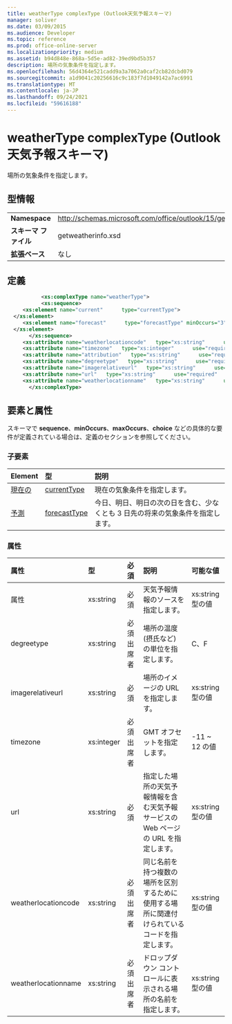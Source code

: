 ```yaml
---
title: weatherType complexType (Outlook天気予報スキーマ)
manager: soliver
ms.date: 03/09/2015
ms.audience: Developer
ms.topic: reference
ms.prod: office-online-server
ms.localizationpriority: medium
ms.assetid: b94d848e-868a-5d5e-ad82-39ed9bd5b357
description: 場所の気象条件を指定します。
ms.openlocfilehash: 56d4364e521cadd9a3a7062a0caf2cb82dcbd079
ms.sourcegitcommit: a1d9041c20256616c9c183f7d1049142a7ac6991
ms.translationtype: MT
ms.contentlocale: ja-JP
ms.lasthandoff: 09/24/2021
ms.locfileid: "59616188"
---
```

# <a name="weathertype-complextype-outlook-weather-information-schema"></a>weatherType complexType (Outlook天気予報スキーマ)

場所の気象条件を指定します。
  
## <a name="type-information"></a>型情報

|||
|:-----|:-----|
|**Namespace** <br/> |http://schemas.microsoft.com/office/outlook/15/getweatherinfo.xsd  <br/> |
|**スキーマ ファイル** <br/> |getweatherinfo.xsd  <br/> |
|**拡張ベース** <br/> |なし  <br/> |
   
## <a name="definition"></a>定義

```XML
           <xs:complexType name="weatherType">
           <xs:sequence>
     <xs:element name="current"      type="currentType">
  </xs:element>  
     <xs:element name="forecast"      type="forecastType" minOccurs="3"     maxOccurs="unbounded"    >
  </xs:element>  
       </xs:sequence>
     <xs:attribute name="weatherlocationcode"   type="xs:string"      use="required"     />
     <xs:attribute name="timezone"   type="xs:integer"      use="required"     />
     <xs:attribute name="attribution"   type="xs:string"      use="required"     />
     <xs:attribute name="degreetype"   type="xs:string"      use="required"     />
     <xs:attribute name="imagerelativeurl"   type="xs:string"      use="required"     />
     <xs:attribute name="url"   type="xs:string"      use="required"     />
     <xs:attribute name="weatherlocationname"   type="xs:string"      use="required"     />
       </xs:complexType>

```

## <a name="elements-and-attributes"></a>要素と属性

スキーマで **sequence**、**minOccurs**、**maxOccurs**、**choice** などの具体的な要件が定義されている場合は、定義のセクションを参照してください。 
  
### <a name="child-elements"></a>子要素

|**Element**|**型**|**説明**|
|:-----|:-----|:-----|
|[現在の](current-element-weathertype-complextypeoutlook-weather-information-schema.md) <br/> |[currentType](currenttype-complextype-outlook-weather-information-schema.md) <br/> |現在の気象条件を指定します。  <br/> |
|[予測](forecast-element-weathertype-complextypeoutlook-weather-information-schema.md) <br/> |[forecastType](forecasttype-complextype-outlook-weather-information-schema.md) <br/> |今日、明日、明日の次の日を含む、少なくとも 3 日先の将来の気象条件を指定します。  <br/> |
   
### <a name="attributes"></a>属性

|**属性**|**型**|**必須**|**説明**|**可能な値**|
|:-----|:-----|:-----|:-----|:-----|
|属性  <br/> |xs:string  <br/> |必須  <br/> |天気予報情報のソースを指定します。  <br/> |xs:string 型の値  <br/> |
|degreetype  <br/> |xs:string  <br/> |必須出席者  <br/> |場所の温度 (摂氏など) の単位を指定します。  <br/> |C、F  <br/> |
|imagerelativeurl  <br/> |xs:string  <br/> |必須  <br/> |場所のイメージの URL を指定します。  <br/> |xs:string 型の値  <br/> |
|timezone  <br/> |xs:integer  <br/> |必須出席者  <br/> |GMT オフセットを指定します。  <br/> |-11 ~ 12 の値  <br/> |
|url  <br/> |xs:string  <br/> |必須  <br/> |指定した場所の天気予報情報を含む天気予報サービスの Web ページの URL を指定します。  <br/> |xs:string 型の値  <br/> |
|weatherlocationcode  <br/> |xs:string  <br/> |必須出席者  <br/> |同じ名前を持つ複数の場所を区別するために使用する場所に関連付けられているコードを指定します。  <br/> |xs:string 型の値  <br/> |
|weatherlocationname  <br/> |xs:string  <br/> |必須出席者  <br/> |ドロップダウン コントロールに表示される場所の名前を指定します。  <br/> |xs:string 型の値  <br/> |
   

